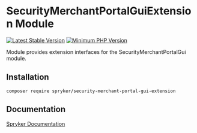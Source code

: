 # SecurityMerchantPortalGuiExtension Module
[![Latest Stable Version](https://poser.pugx.org/spryker/security-merchant-portal-gui-extension/v/stable.svg)](https://packagist.org/packages/spryker/security-merchant-portal-gui-extension)
[![Minimum PHP Version](https://img.shields.io/badge/php-%3E%3D%208.0-8892BF.svg)](https://php.net/)

Module provides extension interfaces for the SecurityMerchantPortalGui module.

## Installation

```
composer require spryker/security-merchant-portal-gui-extension
```

## Documentation

[Spryker Documentation](https://docs.spryker.com)
